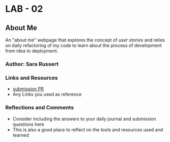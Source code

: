 # LAB - 02

## About Me

An "about me" webpage that explores the concept of *user stories* and relies on daily refactoring of my code to learn about the process of development from idea to deployment.

### Author: Sara Russert

### Links and Resources
* [submission PR](http://xyz.com)
* Any Links you used as reference

### Reflections and Comments
* Consider including the answers to your daily journal and submission questions here
* This is also a good place to reflect on the tools and resources used and learned